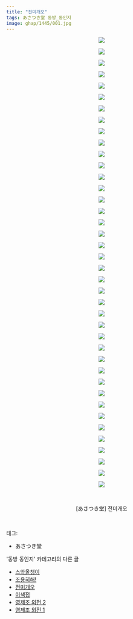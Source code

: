 ```yaml
---
title: "전미개오"
tags: あさつき堂 동방_동인지
image: ghap/1445/001.jpg
---
```

<div class="article">
<p style="text-align: center; clear: none; float: none;"><img src="{{ site.nasurl }}/ghap/1445/001.jpg"/></p>
<p style="text-align: center; clear: none; float: none;"><img src="{{ site.nasurl }}/ghap/1445/002.jpg"/></p>
<p style="text-align: center; clear: none; float: none;"><img src="{{ site.nasurl }}/ghap/1445/003.jpg"/></p>
<p style="text-align: center; clear: none; float: none;"><img src="{{ site.nasurl }}/ghap/1445/004.jpg"/></p>
<p style="text-align: center; clear: none; float: none;"><img src="{{ site.nasurl }}/ghap/1445/005.jpg"/></p>
<p style="text-align: center; clear: none; float: none;"><img src="{{ site.nasurl }}/ghap/1445/006.jpg"/></p>
<p style="text-align: center; clear: none; float: none;"><img src="{{ site.nasurl }}/ghap/1445/007.jpg"/></p>
<p style="text-align: center; clear: none; float: none;"><img src="{{ site.nasurl }}/ghap/1445/008.jpg"/></p>
<p style="text-align: center; clear: none; float: none;"><img src="{{ site.nasurl }}/ghap/1445/009.jpg"/></p>
<p style="text-align: center; clear: none; float: none;"><img src="{{ site.nasurl }}/ghap/1445/010.jpg"/></p>
<p style="text-align: center; clear: none; float: none;"><img src="{{ site.nasurl }}/ghap/1445/011.jpg"/></p>
<p style="text-align: center; clear: none; float: none;"><img src="{{ site.nasurl }}/ghap/1445/012.jpg"/></p>
<p style="text-align: center; clear: none; float: none;"><img src="{{ site.nasurl }}/ghap/1445/013.jpg"/></p>
<p style="text-align: center; clear: none; float: none;"><img src="{{ site.nasurl }}/ghap/1445/014.jpg"/></p>
<p style="text-align: center; clear: none; float: none;"><img src="{{ site.nasurl }}/ghap/1445/015.jpg"/></p>
<p style="text-align: center; clear: none; float: none;"><img src="{{ site.nasurl }}/ghap/1445/016.jpg"/></p>
<p style="text-align: center; clear: none; float: none;"><img src="{{ site.nasurl }}/ghap/1445/017.jpg"/></p>
<p style="text-align: center; clear: none; float: none;"><img src="{{ site.nasurl }}/ghap/1445/018.jpg"/></p>
<p style="text-align: center; clear: none; float: none;"><img src="{{ site.nasurl }}/ghap/1445/019.jpg"/></p>
<p style="text-align: center; clear: none; float: none;"><img src="{{ site.nasurl }}/ghap/1445/020.jpg"/></p>
<p style="text-align: center; clear: none; float: none;"><img src="{{ site.nasurl }}/ghap/1445/021.jpg"/></p>
<p style="text-align: center; clear: none; float: none;"><img src="{{ site.nasurl }}/ghap/1445/022.jpg"/></p>
<p style="text-align: center; clear: none; float: none;"><img src="{{ site.nasurl }}/ghap/1445/023.jpg"/></p>
<p style="text-align: center; clear: none; float: none;"><img src="{{ site.nasurl }}/ghap/1445/024.jpg"/></p>
<p style="text-align: center; clear: none; float: none;"><img src="{{ site.nasurl }}/ghap/1445/025.jpg"/></p>
<p style="text-align: center; clear: none; float: none;"><img src="{{ site.nasurl }}/ghap/1445/026.jpg"/></p>
<p style="text-align: center; clear: none; float: none;"><img src="{{ site.nasurl }}/ghap/1445/027.jpg"/></p>
<p style="text-align: center; clear: none; float: none;"><img src="{{ site.nasurl }}/ghap/1445/028.jpg"/></p>
<p style="text-align: center; clear: none; float: none;"><img src="{{ site.nasurl }}/ghap/1445/029.jpg"/></p>
<p style="text-align: center; clear: none; float: none;"><img src="{{ site.nasurl }}/ghap/1445/030.jpg"/></p>
<p style="text-align: center; clear: none; float: none;"><img src="{{ site.nasurl }}/ghap/1445/031.jpg"/></p>
<p style="text-align: center; clear: none; float: none;"><img src="{{ site.nasurl }}/ghap/1445/032.jpg"/></p>
<p style="text-align: center; clear: none; float: none;"><img src="{{ site.nasurl }}/ghap/1445/033.jpg"/></p>
<p style="text-align: center; clear: none; float: none;"><img src="{{ site.nasurl }}/ghap/1445/034.jpg"/></p>
<p style="text-align: center; clear: none; float: none;"><img src="{{ site.nasurl }}/ghap/1445/035.jpg"/></p>
<p style="text-align: center; clear: none; float: none;"><img src="{{ site.nasurl }}/ghap/1445/036.jpg"/></p>
<p style="text-align: center; clear: none; float: none;"><img src="{{ site.nasurl }}/ghap/1445/037.jpg"/></p>
<p style="text-align: center; clear: none; float: none;"><img src="{{ site.nasurl }}/ghap/1445/038.jpg"/></p>
<p style="text-align: center; clear: none; float: none;"><img src="{{ site.nasurl }}/ghap/1445/039.jpg"/></p>
<p style="text-align: center; clear: none; float: none;"><img src="{{ site.nasurl }}/ghap/1445/040.jpg"/></p>
<p style="text-align: center; clear: none; float: none;"><br/></p>
<p style="text-align: center; clear: none; float: none;">[あさつき堂] 전미개오</p>
<p><br/></p>
</div><div class="tagTrail">
<p>태그: </p>
<ul>
<li>あさつき堂</li>
</ul>
</div><div class="another">
<p>'동방 동인지' 카테고리의 다른 글</p>
<ul>
<li><a href="/2016-08-09-ghap_1448">스와올챙이</a></li>
<li><a href="/2016-08-09-ghap_1446">조용히해!</a></li>
<li><a href="/2016-08-09-ghap_1445">전미개오</a></li>
<li><a href="/2016-08-09-ghap_1444">이색접</a></li>
<li><a href="/2016-08-09-ghap_1443">영제조 외전 2</a></li>
<li><a href="/2016-08-09-ghap_1442">영제조 외전 1</a></li>
</ul>
</div><div class="cb_module cb_fluid">
<div class="cb_wrt cb_profile">
</div><!-- commentList close -->
</div>
<br/>
<p id="refer"></p>
<br/>
